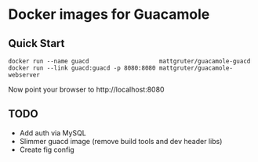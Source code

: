 # Docker images for Guacamole

## Quick Start

    docker run --name guacd                    mattgruter/guacamole-guacd
    docker run --link guacd:guacd -p 8080:8080 mattgruter/guacamole-webserver

Now point your browser to http://localhost:8080


## TODO
* Add auth via MySQL
* Slimmer guacd image (remove build tools and dev header libs)
* Create fig config

